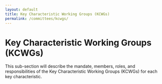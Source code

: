 ```yaml
---
layout: default
title: Key Characteristic Working Groups (KCWGs)
permalink: /committees/kcwgs/
---
```

# Key Characteristic Working Groups (KCWGs)

This sub-section will describe the mandate, members, roles, and responsibilities of the Key Characteristic Working Groups (KCWGs) for each key characteristic. 